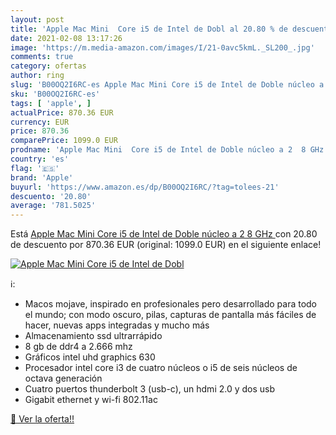 ```yaml
---
layout: post
title: 'Apple Mac Mini  Core i5 de Intel de Dobl al 20.80 % de descuento'
date: 2021-02-08 13:17:26
image: 'https://m.media-amazon.com/images/I/21-0avc5kmL._SL200_.jpg'
comments: true
category: ofertas
author: ring
slug: 'B00OQ2I6RC-es Apple Mac Mini Core i5 de Intel de Doble núcleo a 2 8 GHz'
sku: 'B00OQ2I6RC-es'
tags: [ 'apple', ]
actualPrice: 870.36 EUR
currency: EUR
price: 870.36
comparePrice: 1099.0 EUR
prodname: 'Apple Mac Mini  Core i5 de Intel de Doble núcleo a 2  8 GHz '
country: 'es'
flag: '🇪🇸'
brand: 'Apple'
buyurl: 'https://www.amazon.es/dp/B00OQ2I6RC/?tag=tolees-21'
descuento: '20.80'
average: '781.5025'
---
```


Está [Apple Mac Mini  Core i5 de Intel de Doble núcleo a 2  8 GHz ](https://www.amazon.es/dp/B00OQ2I6RC/?tag=tolees-21) con 20.80 de descuento por 870.36 EUR (original: 1099.0 EUR) en el siguiente enlace!

[![Apple Mac Mini  Core i5 de Intel de Dobl](https://m.media-amazon.com/images/I/21-0avc5kmL._SL200_.jpg)](https://www.amazon.es/dp/B00OQ2I6RC/?tag=tolees-21)

ℹ️:

- Macos mojave, inspirado en profesionales pero desarrollado para todo el mundo; con modo oscuro, pilas, capturas de pantalla más fáciles de hacer, nuevas apps integradas y mucho más
- Almacenamiento ssd ultrarrápido
- 8 gb de ddr4 a 2.666 mhz
- Gráficos intel uhd graphics 630
- Procesador intel core i3 de cuatro núcleos o i5 de seis núcleos de octava generación
- Cuatro puertos thunderbolt 3 (usb-c), un hdmi 2.0 y dos usb
- Gigabit ethernet y wi-fi 802.11ac

[🛒 Ver la oferta!!](https://www.amazon.es/dp/B00OQ2I6RC/?tag=tolees-21)
